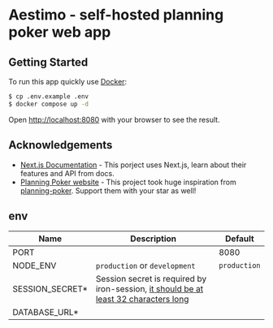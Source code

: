# Aestimo - self-hosted planning poker web app

## Getting Started

To run this app quickly use [Docker](https://www.docker.com/):

```bash
$ cp .env.example .env
$ docker compose up -d
```

Open [http://localhost:8080](http://localhost:8080) with your browser to see the result.

## Acknowledgements

- [Next.js Documentation](https://nextjs.org/docs) - This porject uses Next.js, learn about their features and API from docs.
- [Planning Poker website](https://planning-poker-agile.web.app/) - This project took huge inspiration from [planning-poker](https://github.com/hellomuthu23/planning-poker). Support them with your star as well!

## env

| Name             | Description                                                                                                                                                    | Default      |
| ---------------- | -------------------------------------------------------------------------------------------------------------------------------------------------------------- | ------------ |
| PORT             |                                                                                                                                                                | 8080         |
| NODE_ENV         | `production` or `development`                                                                                                                                  | `production` |
| SESSION_SECRET\* | Session secret is required by iron-session, [it should be at least 32 characters long](https://github.com/vvo/iron-session?tab=readme-ov-file#session-options) |              |
| DATABASE_URL\*   |                                                                                                                                                                |              |
